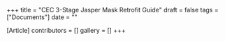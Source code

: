 +++
title = "CEC 3-Stage Jasper Mask Retrofit Guide"
draft = false
tags = ["Documents"]
date = ""

[Article]
contributors = []
gallery = []
+++